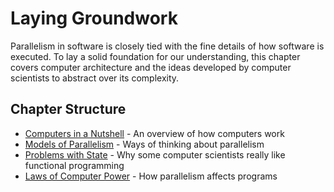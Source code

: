 # Laying Groundwork

Parallelism in software is closely tied with the fine details of how software is executed. To lay a solid foundation for our understanding, this chapter covers computer architecture and the ideas developed by computer scientists to abstract over its complexity.

## Chapter Structure

- [Computers in a Nutshell](./computers.md) - An overview of how computers work
- [Models of Parallelism](./models) - Ways of thinking about parallelism
- [Problems with State](./state.md) - Why some computer scientists really like functional programming
- [Laws of Computer Power](./laws.md) - How parallelism affects programs

